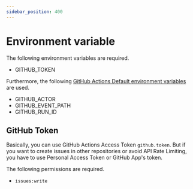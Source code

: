 ```yaml
---
sidebar_position: 400
---
```


# Environment variable

The following environment variables are required.

* GITHUB_TOKEN

Furthermore, the following [GitHub Actions Default environment variables](https://docs.github.com/en/actions/learn-github-actions/environment-variables#default-environment-variables) are used.

* GITHUB_ACTOR
* GITHUB_EVENT_PATH
* GITHUB_RUN_ID

## GitHub Token

Basically, you can use GitHub Actions Access Token `github.token`.
But if you want to create issues in other repositories or avoid API Rate Limiting,
you have to use Personal Access Token or GitHub App's token.

The following permissions are required.

* `issues:write`
